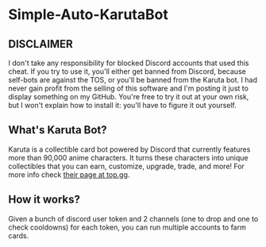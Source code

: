 # Simple-Auto-KarutaBot
## DISCLAIMER
I don't take any responsibility for blocked Discord accounts that used this cheat. If you try to use it, you'll either get banned from Discord, because self-bots are against the TOS, or you'll be banned from the Karuta bot.
I had never gain profit from the selling of this software and I'm posting it just to display something on my GitHub.
You're free to try it out at your own risk, but I won't explain how to install it: you'll have to figure it out yourself.

## What's Karuta Bot?
Karuta is a collectible card bot powered by Discord that currently features more than 90,000 anime characters. It turns these characters into unique collectibles that you can earn, customize, upgrade, trade, and more!
For more info check [their page at top.gg](https://top.gg/bot/646937666251915264).

## How it works?
Given a bunch of discord user token and 2 channels (one to drop and one to check cooldowns) for each token, you can run multiple accounts to farm cards.
